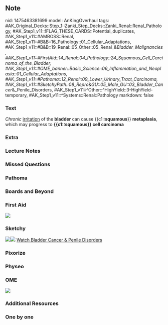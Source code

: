 ## Note
nid: 1475463381699
model: AnKingOverhaul
tags: #AK_Original_Decks::Step_1::Zanki_Step_Decks::Zanki_Renal::Renal_Pathology, #AK_Step1_v11::!FLAG_THESE_CARDS::Potential_duplicates, #AK_Step1_v11::#AMBOSS::Renal, #AK_Step1_v11::#B&B::16_Pathology::01_Cellular_Adaptations, #AK_Step1_v11::#B&B::19_Renal::05_Other::05_Renal_&_Bladder_Malignancies, #AK_Step1_v11::#FirstAid::14_Renal::04_Pathology::24_Squamous_Cell_Carcinoma_of_the_Bladder, #AK_Step1_v11::#OME_banner::Basic_Science::06_Inflammation_and_Neoplasia::01_Cellular_Adaptations, #AK_Step1_v11::#Pathoma::12_Renal::09_Lower_Urinary_Tract_Carcinoma, #AK_Step1_v11::#SketchyPath::08_Repro_&_GU::05_Male_GU::03_Bladder_Cancer_&_Penile_Disorders, #AK_Step1_v11::^Other::^HighYield::3-HighYield-temporary, #AK_Step1_v11::^Systems::Renal::Pathology
markdown: false

### Text
<div>
  <i>Chronic</i> <u>irritation</u> of the <b>bladder</b> can cause
  {{c1::<b>squamous</b>}} <b>metaplasia</b>, which may progress to
  <b>{{c1::squamous}} cell carcinoma</b>
</div>

### Extra


### Lecture Notes


### Missed Questions


### Pathoma


### Boards and Beyond


### First Aid
<img src="tmpFnpMJn.png">

### Sketchy
<img src=
"Screen%20Shot%202019-12-02%20at%204.36.00%20PM_1566160514431.png"><img src="Screen%20Shot%202019-12-02%20at%204.35.36%20PM_1566160514431.png">
<a href=
"https://dashboard.sketchy.com/study/medical/courses/medical-pathophysiology/units/medical-pathophysiology-reproductive-gu/videos/medical-pathophysiology-reproductive-and-gu-male-gu-bladder-cancer-and-penile-disorders?utm_source=anki&utm_medium=partnership&utm_campaign=february_update&utm_content=medical">
Watch Bladder Cancer & Penile Disorders</a>

### Pixorize


### Physeo


### OME
<div class="ome-widget">
  <a href=
  "https://onlinemeded.org/spa/inflammation-and-neoplasia/cellular-adaptations/acquire?ref=anki">
  <img src="_OME_AnkiFlashcards_Lesson_3.png"></a>
</div>

### Additional Resources


### One by one

